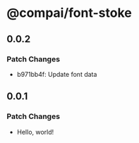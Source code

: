 # @compai/font-stoke

## 0.0.2

### Patch Changes

- b971bb4f: Update font data

## 0.0.1

### Patch Changes

- Hello, world!
